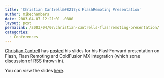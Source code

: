 ```yaml
---
title: 'Christian Cantrell&#8217;s FlashRemoting Presentation'
author: mikechambers
date: 2003-04-07 12:21:01 -0800
layout: post
permalink: /2003/04/07/christian-cantrells-flashremoting-presentation/
categories:
  - Conferences
---
```



[Christian Cantrell][1] has [posted][2] his slides for his FlashForward presentation on Flash, Flash Remoting and ColdFusion MX integration (which some discussion of RSS thrown in).

You can view the slides [here][2].

 [1]: http://markme.com/cantrell/weblog/index.cfm?m=4&d=5&y=2003
 [2]: http://www.markme.com/cantrell/flashforward2003/